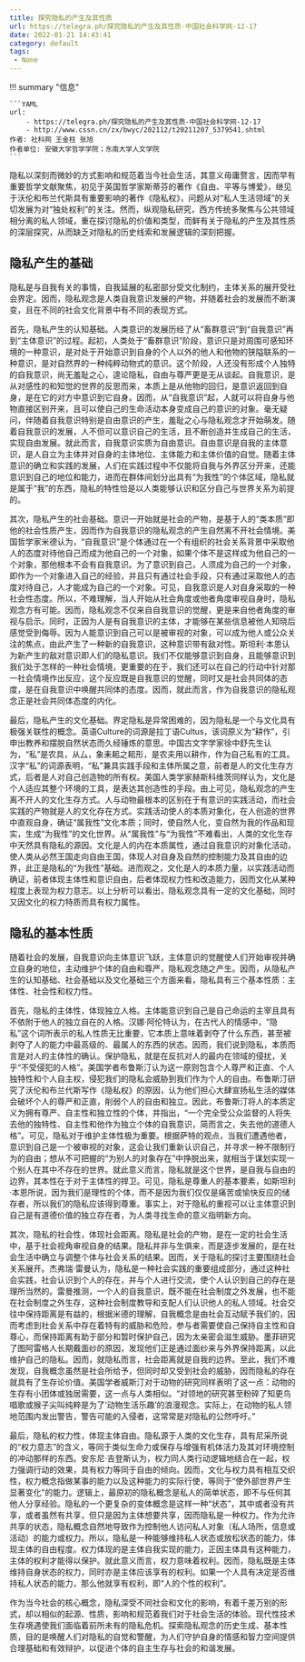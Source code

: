 ```yaml
---
title: 探究隐私的产生及其性质
url: https://telegra.ph/探究隐私的产生及其性质-中国社会科学网-12-17
date: 2022-01-21 14:43:41
category: default
tags: 
 - None
---
```


!!! summary "信息"

    ```YAML
    url:
        - https://telegra.ph/探究隐私的产生及其性质-中国社会科学网-12-17
        - http://www.cssn.cn/zx/bwyc/202112/t20211207_5379541.shtml
    作者: 社科网 王金柱 张旭
    作者单位: 安徽大学哲学学院；东南大学人文学院
    ```

隐私以深刻而微妙的方式影响和规范着当今社会生活，其意义毋庸赘言，因而早有重要哲学文献聚焦，初见于英国哲学家斯蒂芬的著作《自由、平等与博爱》，继见于沃伦和布兰代斯具有重要影响的著作《隐私权》，问题从对“私人生活领域”的关切发展为对“独处权利”的关注。然而，纵观隐私研究，西方传统多聚焦与公共领域相分离的私人领域，重在探讨隐私的价值和类型，而鲜有关于隐私的产生及其性质的深层探究，从而缺乏对隐私的历史线索和发展逻辑的深刻把握。

## 隐私产生的基础

隐私是与自我有关的事情，自我延展的私密部分受文化制约，主体关系的展开受社会界定。因而，隐私观念是人类自我意识发展的产物，并随着社会的发展而不断演变，且在不同的社会文化背景中有不同的表现方式。

首先，隐私产生的认知基础。人类意识的发展历经了从“畜群意识”到“自我意识”再到“主体意识”的过程。起初，人类处于“畜群意识”阶段，意识只是对周围可感知环境的一种意识，是对处于开始意识到自身的个人以外的他人和他物的狭隘联系的一种意识，是对自然界的一种纯粹动物式的意识。这个阶段，人还没有形成个人独特的自我意识，尚无羞耻之心，遑论隐私，自由与尊严更是无从谈起。自我意识，是从对感性的和知觉的世界的反思而来，本质上是从他物的回归，是意识返回到自身，是在它的对方中意识到它自身。因而，从“自我意识”起，人就可以将自身与他物直接区别开来，且可以使自己的生命活动本身变成自己的意识的对象。毫无疑问，伴随着自我意识特别是自由意识的产生，羞耻之心与隐私观念才开始萌发。随着自我意识的发展，人不但可以意识自己的生活，且不断创造并生成自己的生活，实现自由发展。就此而言，自我意识实质为自由意识。自由意识是自我的主体意识，是人自立为主体并对自身的主体地位、主体能力和主体价值的自觉。随着主体意识的确立和实践的发展，人们在实践过程中不仅能将自我与外界区分开来，还能意识到自己的地位和能力，进而在群体间划分出具有“为我性”的个体区域，隐私就是属于“我”的东西，隐私的特性恰是以人类能够认识和区分自己与世界关系为前提的。

其次，隐私产生的社会基础。意识一开始就是社会的产物，是基于人的“类本质”即他的社会性质产生，因而作为自我意识的隐私观念的产生自然离不开社会情境。美国哲学家米德认为，“自我意识”是个体通过在一个有组织的社会关系背景中采取他人的态度对待他自己而成为他自己的一个对象，如果个体不是这样成为他自己的一个对象，那他根本不会有自我意识。为了意识到自己，人须成为自己的一个对象，即作为一个对象进入自己的经验，并且只有通过社会手段，只有通过采取他人的态度对待自己，人才能成为自己的一个对象。可见，自我意识是人对自身采取的一种社会性态度。所以，不难理解，当人开始从社会角度或他者角度审视自身时，隐私观念方有可能。因而，隐私观念不仅来自自我意识的觉醒，更是来自他者角度的审视与启示。同时，正因为人是有自我意识的主体，才能够在某些信息被他人知晓后感觉受到侮辱。因为人能意识到自己可以是被审视的对象，可以成为他人或公众关注的焦点，由此产生了一种新的自我意识，这种意识带有敌对性。斯坦利·本恩认为新产生的敌对意识即人们的隐私意识。我们不仅能够意识到自身，且能够意识到我们处于怎样的一种社会情境，更重要的在于，我们还可以在自己的行动中针对那一社会情境作出反应，这个反应既是自我意识的觉醒，同时又是社会共同体的态度，是在自我意识中唤醒共同体的态度。因而，就此而言，作为自我意识的隐私观念正是社会共同体态度的内化。

最后，隐私产生的文化基础。界定隐私是异常困难的，因为隐私是一个与文化具有极强关联性的概念。英语Culture的词源是拉丁语Cultus，该词原义为“耕作”，引申出教养和摆脱自然状态而久经锤炼的意思。中国古文字学家徐中舒先生认为，“私”是农具，从厶，象耒耜之耜形，是农夫用以耕作，作为自己私有的工具。汉字“私”的词源表明，“私”兼具实践手段和主体所属之意，前者是人的文化生存方式，后者是人对自己创造物的所有权。美国人类学家赫斯科维茨同样认为，文化是个人适应其整个环境的工具，是表达其创造性的手段。由上可见，隐私观念的产生离不开人的文化生存方式。人与动物最根本的区别在于有意识的实践活动，而社会实践的产物就是人的文化存在方式。实践活动使人的本质对象化，在人创造的世界中直观自身，确证“属我性”文化本质；同时，使自然人化，变自然为我的作品和现实，生成“为我性”的文化世界。从“属我性”与“为我性”不难看出，人类的文化生存中天然具有隐私的源因。文化是人的内在本质属性，通过自我意识的对象化活动，使人类从必然王国走向自由王国，体现人对自身及自然的控制能力及其自由的边界，此正是隐私的“为我性”基础。进而观之，文化是人的本质力量，以实践活动而确证，前者体现主体性和意识自由，后者体现权力性和改造能力，因而文化从某种程度上表现为权力意志。以上分析可以看出，隐私观念具有一定的文化基础，同时又因文化的权力特质而具有权力属性。

## 隐私的基本性质

随着社会的发展，自我意识向主体意识飞跃，主体意识的觉醒使人们开始审视并确立自身的地位，主动维护个体的自由和尊严，隐私观念随之产生。因而，从隐私产生的认知基础、社会基础以及文化基础三个方面来看，隐私具有三个基本性质：主体性、社会性和权力性。

首先，隐私的主体性，体现独立人格。主体能意识到自己是自己命运的主宰且具有不依附于他人的独立自在的人格。汉娜·阿伦特认为，在古代人的情感中，“隐私”这个词所表示的私人性质无比重要，它本质上意味着剥夺了什么东西，甚至被剥夺了人的能力中最高级的、最属人的东西的状态。因而，我们说到隐私，本质而言是对人的主体性的确认。保护隐私，就是在反抗对人的最内在领域的侵扰，关乎“不受侵犯的人格”。美国学者布鲁斯汀认为这一原则包含个人尊严和正直、个人独特性和个人自主权，侵犯我们的隐私会威胁到我们作为个人的自由。布鲁斯汀研究了沃伦和布兰代斯写作《隐私权》的原因，认为他们担心大肆宣扬私生活的媒体会破坏个人的尊严和正直，削弱个人的自由和独立。因此，布鲁斯汀将人的本质定义为拥有尊严、自主性和独立性的个体，并指出，“一个完全受公众监督的人将失去他的独特性、自主性和他作为独立个体的自我意识，简而言之，失去他的道德人格”。可见，隐私对于维护主体性极为重要。根据萨特的观点，当我们遭遇他者，意识到自己是一个被审视的对象，这会让我们重新认识自己，并寻求一种不限制行为的自由；想从不可把握的“为别人的对象存在”中挣脱出来，就相当于谋划实现一个别人在其中不存在的世界。就此意义而言，隐私就是这个世界，是自我与自由的边界，其本性在于对于主体性的捍卫。可见，隐私是尊重人的基本要素，如斯坦利·本恩所说，因为我们是理性的个体，而不是因为我们仅仅是痛苦或愉快反应的储存者，所以我们的隐私应该得到尊重。事实上，对于隐私的重视可以让主体意识到自己是有道德价值的独立存在者，为人类寻找生命的意义指明新方向。

其次，隐私的社会性，体现社会距离。隐私是社会的产物，是在一定的社会生活中，基于社会视角审视自身的结果。隐私并非与生俱来，而是逐步发展的，是在社会生活中确立与调整个体与社会关系的结果。因而，关于隐私的探讨主要围绕社会关系展开。杰弗瑞·雷曼认为，隐私是一种社会实践的重要组成部分，通过这种社会实践，社会认识到个人的存在，并与个人进行交流，使个人认识到自己的存在是理所当然的。雷曼推测，一个人的自我意识，既不能在社会制度之外发展，也不能在社会制度之外生存，这种社会制度教导和支配人们认识他人的私人领域。社会交往中保持距离是有益的，根据米德的理解，自我概念是由社会互动赋予我们的，因而考虑到社会关系中存在着特有的威胁和危险，参与者需要使自己保持自主性和自尊心，而保持距离有助于部分和暂时保护自己，因为太亲密会滋生威胁。墨菲研究了图阿雷格人长期戴面纱的原因，发现他们正是通过面纱来与外界保持距离，以此维护自己的隐私。因而，就隐私而言，社会距离就是自我的边界。至此，我们不难发现，自我概念虽然是社会所给予，但同时却又受到社会的威胁，因而隐私的存在就具有了生存论价值。美国学者威斯汀对于动物的研究同样表明了这一点：动物的生存有小团体或独居需要，这一点与人类相似。“对领地的研究甚至粉碎了知更鸟唱歌或猴子尖叫纯粹是为了‘动物生活乐趣’的浪漫观念。实际上，在动物的私人领地范围内发出警告，警告可能的入侵者，这常常是对隐私的公然呼吁。”

最后，隐私的权力性，体现主体自由。隐私源于人类的文化生存，具有尼采所说的“权力意志”的含义，等同于类似生命力或保存与增强有机体活力及其对环境控制的冲动那样的东西。安东尼·吉登斯认为，权力同人类行动逻辑地结合在一起，权力强调行动的效果，具有权力等同于自由的倾向。因而，文化与权力具有相互交织性，权力概念指做某事的能力以及这种能力的实际行使，等同于“使外部世界产生显著变化”的能力。逻辑上，最原初的隐私概念是私人的简单状态，即不与任何其他人分享经验。隐私的一个更复杂的变体概念是这样一种“状态”，其中或者没有共享，或者虽然有共享，但只是因为主体想要共享，因而隐私是一种权力。作为允许共享的状态，隐私概念自然地导致作为控制他人访问私人对象（私人场所，信息或活动）的能力或权力。所以，隐私是一种能够维持私人状态或放松状态的能力，体现主体的自由程度。权力体现的是主体自我实现的能力，正因主体具有这种能力，主体的权利才能得以保护。就此意义而言，权力意味着权利。因而，隐私既是主体维持自身状态的权力，同时亦是主体应该享有的权利。如果一个人具有决定是否维持私人状态的能力，那么他就享有权利，即“人的个性的权利”。

作为当今社会的核心概念，隐私深受不同社会和文化的影响，有着千差万别的形式，却以相似的起源、性质，影响和规范着我们对于社会生活的体验。现代性技术生存境遇使我们面临着前所未有的隐私危机。探索隐私观念的历史生成、基本性质，目的是唤醒人们对隐私的自觉和警醒，为人们守护自身的情感和智力空间提供合理基础和有效辩护，以促进个体的自主生存与社会的和谐发展。

